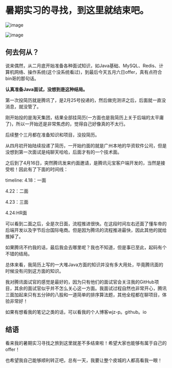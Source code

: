 # 暑期实习的寻找，到这里就结束吧。

![image](https://beisudianxueuser.oss-cn-beijing.aliyuncs.com/storage/user_avatar/ciallo/2025/05/06/f562688473cb802554436e050b9af54d/4a836aa66958f747f4f8e87953c9de89.jpg)

![image](https://beisudianxueuser.oss-cn-beijing.aliyuncs.com/storage/user_avatar/ciallo/2025/05/06/d51ec912471eaa582581cc43813fa2c3/53a49e80e037f783fa238a7619e8ab8e.png)


## 何去何从？

说来偶然，从二月底开始准备各种面试知识，如Java基础、MySQL、Redis、计算机网络、操作系统(这个没系统看过)，到最后今天五月六日offer，真有点符合bin哥的那句话。

**认真准备Java面试，没想到是这种结局。**

第一次投简历就是腾讯了，是2月25号投递的，然后做完测评之后，后面就一直没消息，就没管了。

刚开始投的是淘天集团，结果全部挂简历(一方面也是我简历上关于后端的太平庸了)，所以一开始还是非常焦虑的，觉得自己好像真的不太行。

后续整个三月都在准备知识和项目，没投简历。

从四月初开始陆续投递了简历，一开始约面的就是广州本地的华资软件公司，但是没想到第一次面试是纯聊天哈哈，后面才有的一个技术面。

之后到了4月16日，突然腾讯发来约面邀请，是腾讯元宝客户端开发的，当然是接受啦！因此有了下面的时间线：

timeline:
4.18：一面

4.22：二面

4.23：三面

4.24:HR面

可以看到二面之后，全是次日面，流程推进很快。在这段时间左右还面了懂车帝的后端开发以及字节后台国际电商。但是因为腾讯的流程推进最快，因此其他的就给推掉了。

如果腾讯不约我的话，最后我会去哪里呢？我也不知道，但是事已至此，起码有个不错的结局。

总体来看，我简历上写的一大堆Java方面的知识并没有多大用处，毕竟腾讯面的时候没有问到这方面的知识。

我对腾讯面试官的感觉是最好的，因为只有他们的面试官会关注我的GitHub项目，其余的面试官似乎并不怎么关心这一方面。我面试过程自然也非常开心，腾讯三面加起来只有五分钟的八股和一道简单的排序算法题，其他全程都在聊项目，体验非常好！

如果有想看我的笔记之类的话，可以看我的个人博客wjz-p。github。io

## 结语

看来我的暑期实习寻找之旅到这里就差不多结束啦！希望大家也能够有属于自己的offer！

也希望我自己能够顺利转正吧，总有一天，我要让整个皮城的人都高看我一眼！